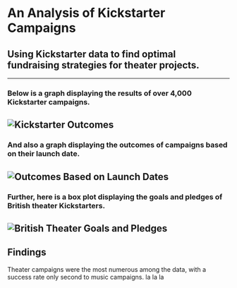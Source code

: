 # An Analysis of Kickstarter Campaigns
## Using Kickstarter data to find optimal fundraising strategies for theater projects.
---
### Below is a graph displaying the results of over 4,000 Kickstarter campaigns.
![Kickstarter Outcomes](danpederson@Garbage-Can/kickstarter-analysis/Parent_Category_Outcomes.png)
---
### And also a graph displaying the outcomes of campaigns based on their launch date.
![Outcomes Based on Launch Dates](Outcomes_Based_on_Launch_Date.png)
---
### Further, here is a box plot displaying the goals and pledges of British theater Kickstarters.
![British Theater Goals and Pledges](gb_box_plot.png)
---
## Findings
Theater campaigns were the most numerous among the data, with a success rate only second to music campaigns. la la la

